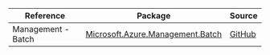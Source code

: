 | Reference | Package | Source |
|---|---|---|
|Management - Batch|[Microsoft.Azure.Management.Batch](https://www.nuget.org/packages/Microsoft.Azure.Management.Batch)|[GitHub](https://github.com/Azure/azure-sdk-for-net)|
